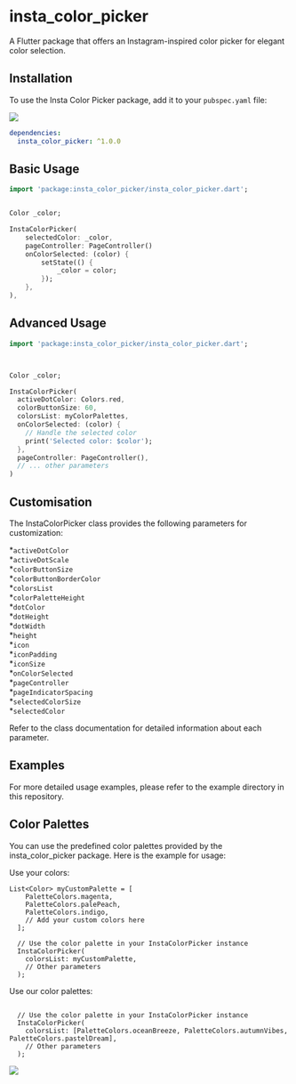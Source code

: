 # insta_color_picker
A Flutter package that offers an Instagram-inspired color picker for elegant color selection.

## Installation

To use the Insta Color Picker package, add it to your `pubspec.yaml` file:

<img src="https://drive.google.com/uc?export=view&id=19fVa2lyiTfdVjfxQEGo53dbN8Ho0RSNj">

``` yaml
dependencies:
  insta_color_picker: ^1.0.0
```
## Basic Usage


``` Dart
import 'package:insta_color_picker/insta_color_picker.dart';


Color _color;

InstaColorPicker(
    selectedColor: _color,
    pageController: PageController()
    onColorSelected: (color) {
        setState(() {
            _color = color;
        });
    },
),
```

## Advanced Usage

``` Dart
import 'package:insta_color_picker/insta_color_picker.dart';



Color _color;

InstaColorPicker(
  activeDotColor: Colors.red,
  colorButtonSize: 60,
  colorsList: myColorPalettes,
  onColorSelected: (color) {
    // Handle the selected color
    print('Selected color: $color');
  },
  pageController: PageController(),
  // ... other parameters
)
```
## Customisation
The InstaColorPicker class provides the following parameters for customization:

*`activeDotColor`\
*`activeDotScale`\
*`colorButtonSize`\
*`colorButtonBorderColor`\
*`colorsList`\
*`colorPaletteHeight`\
*`dotColor`\
*`dotHeight`\
*`dotWidth`\
*`height`\
*`icon`\
*`iconPadding`\
*`iconSize`\
*`onColorSelected`\
*`pageController`\
*`pageIndicatorSpacing`\
*`selectedColorSize`\
*`selectedColor`

Refer to the class documentation for detailed information about each parameter.

## Examples

For more detailed usage examples, please refer to the example directory in this repository.

## Color Palettes

You can use the predefined color palettes provided by the insta_color_picker package. Here is the example for usage:

Use your colors:
```
List<Color> myCustomPalette = [
    PaletteColors.magenta,
    PaletteColors.palePeach,
    PaletteColors.indigo,
    // Add your custom colors here
  ];

  // Use the color palette in your InstaColorPicker instance
  InstaColorPicker(
    colorsList: myCustomPalette,
    // Other parameters
  );
```

Use our color palettes:
```

  // Use the color palette in your InstaColorPicker instance
  InstaColorPicker(
    colorsList: [PaletteColors.oceanBreeze, PaletteColors.autumnVibes, PaletteColors.pastelDream],
    // Other parameters
  );
```
<img src="https://drive.google.com/uc?export=view&id=17W1-C1UnNZHrMmx_r3SQa_27onTOkqTn">
